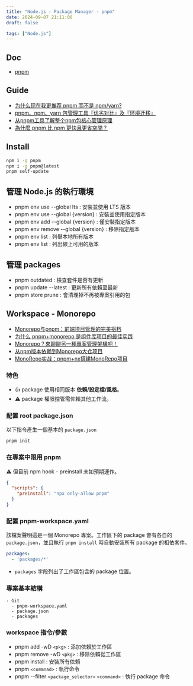 ```yaml
---
title: "Node.js - Package Manager - pnpm"
date: 2024-09-07 21:11:00
draft: false

tags: ["Node.js"]
---
```


## Doc
- [pnpm](https://pnpm.nodejs.cn/) 

## Guide
- [为什么现在我更推荐 pnpm 而不是 npm/yarn? ](https://www.cnblogs.com/cangqinglang/p/14448329.html)
- [pnpm、npm、yarn 包管理工具『优劣对比』及『环境迁移』](https://juejin.cn/post/7286362110211489855?searchId=20240731105621AD124E03A93B1AB5027A)
- [从pnpm工具了解整个npm包核心管理原理](https://qborfy.com/today/20230219.html)
- [為什麼 pnpm 比 npm 更快且更省空間？](https://www.explainthis.io/zh-hant/swe/why-is-pnpm-faster)

## Install
```bash
npm i -g pnpm
npm i -g pnpm@latest
pnpm self-update
```

## 管理 Node.js 的執行環境
- pnpm env use --global lts : 安裝並使用 LTS 版本 
- pnpm env use --global {version} : 安裝並使用指定版本
- pnpm env add --global {version} : 僅安裝指定版本
- pnpm env remove --global {version} : 移除指定版本
- pnpm env list : 列舉本地所有版本
- pnpm env list : 列出線上可用的版本

## 管理 packages
- pnpm outdated : 檢查套件是否有更新
- pnpm update --latest : 更新所有依賴至最新
- pnpm store prune : 會清理掉不再被專案引用的包

## Workspace - Monorepo
- [Monorepo与pnpm：前端项目管理的完美搭档](https://juejin.cn/post/7357546247848198182)
- [为什么 pnpm+monorepo 是组件库项目的最佳实践](https://juejin.cn/post/7316409548994625574?searchId=20240731105621AD124E03A93B1AB5027A)
- [Monorepo？來聊聊另一種專案管理架構吧！](https://israynotarray.com/other/20240413/3177435894/)
- [从npm版本依赖到Monorepo大仓项目](https://qborfy.com/today/20230107.html)
- [MonoRepo实战：pnpm+nx搭建MonoRepo项目](https://qborfy.com/today/20230225.html)

### 特色
- 👍 package 使用相同版本 **依賴/設定檔/風格**。
- ⚠️ package 權限控管需仰賴其他工作流。

### 配置 root package.json 
以下指令產生一個基本的 `package.json`
```bash
pnpm init
```

### 在專案中限用 pnpm
⚠️ 但目前 npm hook - preinstall 未如預期運作。
```json
{
  "scripts": {
    "preinstall": "npx only-allow pnpm"
  }
}
```

### 配置 pnpm-workspace.yaml
該檔案聲明這是一個 Monorepo 專案。工作區下的 package 會有各自的 `package.json`，並且執行 `pnpm install` 時自動安裝所有 package 的相依套件。

```yaml
packages:
  - 'packages/*'
```
- `packages` 字段列出了工作區包含的 package 位置。


### 專案基本結構
```
- Git
  - pnpm-workspace.yaml
  - package.json
  - packages
```

### workspace 指令/參數
- pnpm add -wD `<pkg>` : 添加依賴於工作區
- pnpm remove -wD `<pkg>` : 移除依賴從工作區
- pnpm install : 安裝所有依賴
- pnpm `<commnad>` : 執行命令
- pnpm --filter `<package_selector>` `<command>` : 執行 package 命令
